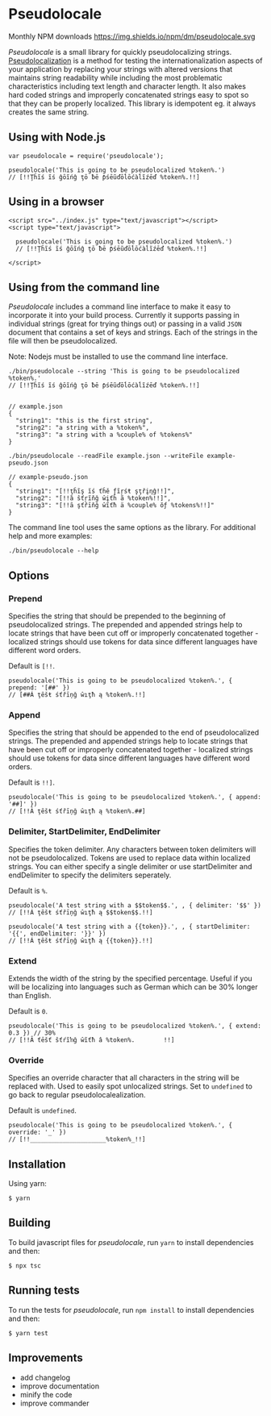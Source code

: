 # Pseudolocale

Monthly NPM downloads https://img.shields.io/npm/dm/pseudolocale.svg

_Pseudolocale_ is a small library for quickly pseudolocalizing strings. [Pseudolocalization](http://en.wikipedia.org/wiki/Pseudolocalealization) is a method for testing the internationalization aspects of your application by replacing your strings with altered versions that maintains string readability while including the most problematic characteristics including text length and character length. It also makes hard coded strings and improperly concatenated strings easy to spot so that they can be properly localized. This library is idempotent eg. it always creates the same string.

## Using with Node.js

    var pseudolocale = require('pseudolocale');

    pseudolocale('This is going to be pseudolocalized %token%.')
    // [!!Ţĥĩś ĩś ĝōĩńĝ ţō ƀē ƥśēũďōĺōćàĺĩźēď %token%.!!]

## Using in a browser

    <script src="../index.js" type="text/javascript"></script>
    <script type="text/javascript">

      pseudolocale('This is going to be pseudolocalized %token%.')
      // [!!Ţĥĩś ĩś ĝōĩńĝ ţō ƀē ƥśēũďōĺōćàĺĩźēď %token%.!!]

    </script>

## Using from the command line

_Pseudolocale_ includes a command line interface to make it easy to incorporate it into your build process. Currently it supports passing in individual strings (great for trying things out) or passing in a valid `JSON` document that contains a set of keys and strings. Each of the strings in the file will then be pseudolocalized.

Note: Nodejs must be installed to use the command line interface.

    ./bin/pseudolocale --string 'This is going to be pseudolocalized %token%.'
    // [!!Ţĥĩś ĩś ĝōĩńĝ ţō ƀē ƥśēũďōĺōćàĺĩźēď %token%.!!]


    // example.json
    {
      "string1": "this is the first string",
      "string2": "a string with a %token%",
      "string3": "a string with a %couple% of %tokens%"
    }

    ./bin/pseudolocale --readFile example.json --writeFile example-pseudo.json

    // example-pseudo.json
    {
      "string1": "[!!ţĥĩş ĭś ťĥě ƒĩŗśŧ şţřįƞĝ!!]",
      "string2": "[!!ȁ ŝťŗĩňğ ŵįťĥ ã %token%!!]",
      "string3": "[!!ȃ şťřīňğ ŵĩťħ ä %couple% ŏƒ %tokens%!!]"
    }

The command line tool uses the same options as the library. For additional help and more examples:

    ./bin/pseudolocale --help

## Options

### Prepend

Specifies the string that should be prepended to the beginning of pseudolocalized strings. The prepended and appended strings help to locate strings that have been cut off or improperly concatenated together - localized strings should use tokens for data since different languages have different word orders.

Default is `[!!`.

    pseudolocale('This is going to be pseudolocalized %token%.', { prepend: '[##' })
    // [##Á ţȇšŧ śťřīņğ ŵıţħ ą %token%.!!]

### Append

Specifies the string that should be appended to the end of pseudolocalized strings. The prepended and appended strings help to locate strings that have been cut off or improperly concatenated together - localized strings should use tokens for data since different languages have different word orders.

Default is `!!]`.

    pseudolocale('This is going to be pseudolocalized %token%.', { append: '##]' })
    // [!!Á ţȇšŧ śťřīņğ ŵıţħ ą %token%.##]

### Delimiter, StartDelimiter, EndDelimiter

Specifies the token delimiter. Any characters between token delimiters will not be pseudolocalized. Tokens are used to replace data within localized strings. You can either specify a single delimiter or use startDelimiter and endDelimiter to specify the delimiters seperately.

Default is `%`.

    pseudolocale('A test string with a $$token$$.', , { delimiter: '$$' })
    // [!!Á ţȇšŧ śťřīņğ ŵıţħ ą $$token$$.!!]

    pseudolocale('A test string with a {{token}}.', , { startDelimiter: '{{', endDelimiter: '}}' })
    // [!!Á ţȇšŧ śťřīņğ ŵıţħ ą {{token}}.!!]

### Extend

Extends the width of the string by the specified percentage. Useful if you will be localizing into languages such as German which can be 30% longer than English.

Default is `0`.

    pseudolocale('This is going to be pseudolocalized %token%.', { extend: 0.3 }) // 30%
    // [!!Ȃ ťēšť ŝťŕĩŉğ ŵĩťħ â %token%.        !!]


### Override

Specifies an override character that all characters in the string will be replaced with. Used to easily spot unlocalized strings. Set to `undefined` to go back to regular pseudolocalealization.

Default is `undefined`.

    pseudolocale('This is going to be pseudolocalized %token%.', { override: '_' })
    // [!!_____________________%token%_!!]

## Installation
Using yarn:

    $ yarn

## Building

To build javascript files for _pseudolocale_, run `yarn` to install dependencies and then:

    $ npx tsc

## Running tests

To run the tests for _pseudolocale_, run `npm install` to install dependencies and then:

    $ yarn test

## Improvements

- add changelog
- improve documentation
- minify the code
- improve commander
